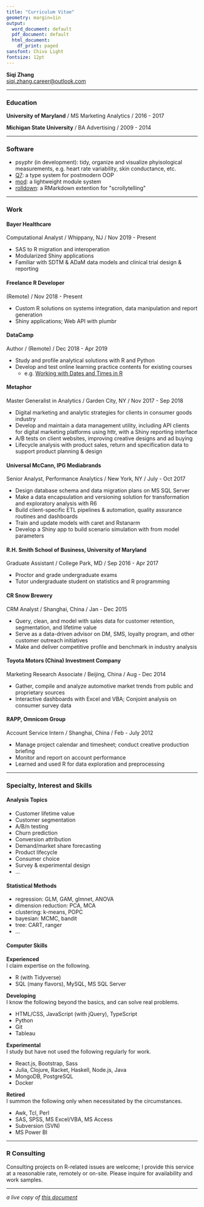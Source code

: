 ```yaml
---
title: "Curriculum Vitae"
geometry: margin=1in
output:
  word_document: default
  pdf_document: default
  html_document:
    df_print: paged
sansfont: Chivo Light
fontsize: 12pt
---
```


**Siqi Zhang**  
siqi.zhang.career@outlook.com


***
### Education ###

**University of Maryland** / MS Marketing Analytics / 2016 - 2017

**Michigan State University** / BA Advertising / 2009 - 2014    
    
***
### Software ###

- psyphr (in development): tidy, organize and visualize phyisological measurements, e.g. heart rate variability, skin conductance, etc.
- [Q7](https://github.com/iqis/mod): a type system for postmodern OOP
- [mod](https://github.com/iqis/mod): a lightweight module system 
- [rolldown](https://cran.r-project.org/web/packages/rolldown/): a RMarkdown extention for "scrollytelling" 
    
***    
### Work

#### Bayer Healthcare
Computational Analyst / Whippany, NJ / Nov 2019 - Present

- SAS to R migration and interoperation
- Modularized Shiny applications 
- Familiar with SDTM  & ADaM data models and clinical trial design & reporting


#### Freelance R Developer
(Remote) / Nov 2018 - Present

- Custom R solutions on systems integration, data manipulation and report generation
- Shiny applications; Web API with plumbr
    
    
#### DataCamp
Author / (Remote) / Dec 2018 - Apr 2019

- Study and profile analytical solutions with R and Python
- Develop and test online learning practice contents for existing courses
  - e.g. [Working with Dates and Times in R](https://www.datacamp.com/courses/working-with-dates-and-times-in-r)
   
      
#### Metaphor 
Master Generalist in Analytics / Garden City, NY / Nov 2017 - Sep 2018  

- Digital marketing and analytic strategies for clients in consumer goods industry
- Develop and maintain a data management utility, including API clients for digital marketing platforms using httr, with a Shiny reporting interface
- A/B tests on client websites, improving creative designs and ad buying
- Lifecycle analysis with product sales, return and specification data to support product planning & design

    
    
#### Universal McCann, IPG Mediabrands 	
Senior Analyst, Performance Analytics / New York, NY / July - Oct 2017

- Design database schema and data migration plans on MS SQL Server
- Make a data encapsulation and versioning solution for transformation and exploratory analysis with R6
- Build client-specific ETL pipelines & automation, quality assurance routines and dashboards
- Train and update models with caret and Rstanarm
- Develop a Shiny app to build scenario simulation with from model parameters
    
    
#### R.H. Smith School of Business, University of Maryland
Graduate Assistant / College Park, MD / Sep 2016 - Apr 2017

- Proctor and grade undergraduate exams
- Tutor undergraduate student on statistics and R programming
    
    
#### CR Snow Brewery
CRM Analyst / Shanghai, China / Jan - Dec 2015

- Query, clean, and model with sales data for customer retention, segmentation, and lifetime value
- Serve as a data-driven advisor on DM, SMS, loyalty program, and other customer outreach initiatives
- Make and deliver competitive profile and benchmark in industry analysis

    
    
#### Toyota Motors (China) Investment Company
Marketing Research Associate / Beijing, China / Aug - Dec 2014

- Gather, compile and analyze automotive market trends from public and proprietary sources
- Interactive dashboards with Excel and VBA; Conjoint analysis on consumer survey data
    
    
#### RAPP, Omnicom Group   
Account Service Intern / Shanghai, China / Feb - July 2012

- Manage project calendar and timesheet; conduct creative production briefing
- Monitor and report on account performance
- Learned and used R for data exploration and preprocessing
    

***
### Specialty, Interest and Skills

    
#### Analysis Topics

- Customer lifetime value
- Customer segmentation
- A/B/n testing
- Churn prediction
- Conversion attribution
- Demand/market share forecasting
- Product lifecycle 
- Consumer choice
- Survey & experimental design
- ... 

#### Statistical Methods

- regression: GLM, GAM, glmnet, ANOVA
- dimension reduction: PCA, MCA
- clustering: k-means, POPC
- bayesian: MCMC, bandit
- tree: CART, ranger
- ...

#### Computer Skills

__Experienced__        
I claim expertise on the following.

- R (with Tidyverse)
- SQL (many flavors), MySQL, MS SQL Server

__Developing__    
I know the following beyond the basics, and can solve real problems.

- HTML/CSS, JavaScript (with jQuery), TypeScript
- Python
- Git
- Tableau

__Experimental__    
I study but have not used the following regularly for work.

- React.js, Bootstrap, Sass
- Julia, Clojure, Racket, Haskell, Node.js, Java
- MongoDB, PostgreSQL
- Docker

__Retired__   
I summon the following only when necessitated by the circumstances.

- Awk, Tcl, Perl
- SAS, SPSS, MS Excel/VBA, MS Access
- Subversion (SVN)
- MS Power BI

***
### R Consulting
Consulting projects on R-related issues are welcome; I provide this service at a reasonable rate, remotely or on-site. Please inquire for availability and work samples. 
***
_a live copy of [this document](http://iqis.netlify.com/vitae)_
